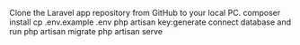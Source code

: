 Clone the Laravel app repository from GitHub to your local PC.
composer install
cp .env.example .env
php artisan key:generate
connect database and run php artisan migrate
php artisan serve
